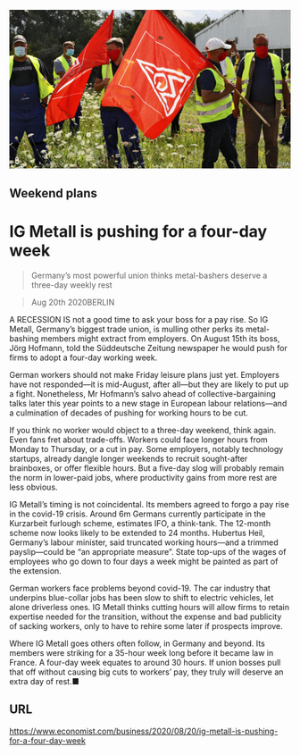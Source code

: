 ![](./images/20200822_WBP504.jpg)

## Weekend plans

# IG Metall is pushing for a four-day week

> Germany’s most powerful union thinks metal-bashers deserve a three-day weekly rest

> Aug 20th 2020BERLIN

A RECESSION IS not a good time to ask your boss for a pay rise. So IG Metall, Germany’s biggest trade union, is mulling other perks its metal-bashing members might extract from employers. On August 15th its boss, Jörg Hofmann, told the Süddeutsche Zeitung newspaper he would push for firms to adopt a four-day working week.

German workers should not make Friday leisure plans just yet. Employers have not responded—it is mid-August, after all—but they are likely to put up a fight. Nonetheless, Mr Hofmann’s salvo ahead of collective-bargaining talks later this year points to a new stage in European labour relations—and a culmination of decades of pushing for working hours to be cut.

If you think no worker would object to a three-day weekend, think again. Even fans fret about trade-offs. Workers could face longer hours from Monday to Thursday, or a cut in pay. Some employers, notably technology startups, already dangle longer weekends to recruit sought-after brainboxes, or offer flexible hours. But a five-day slog will probably remain the norm in lower-paid jobs, where productivity gains from more rest are less obvious.

IG Metall’s timing is not coincidental. Its members agreed to forgo a pay rise in the covid-19 crisis. Around 6m Germans currently participate in the Kurzarbeit furlough scheme, estimates IFO, a think-tank. The 12-month scheme now looks likely to be extended to 24 months. Hubertus Heil, Germany’s labour minister, said truncated working hours—and a trimmed payslip—could be “an appropriate measure”. State top-ups of the wages of employees who go down to four days a week might be painted as part of the extension.

German workers face problems beyond covid-19. The car industry that underpins blue-collar jobs has been slow to shift to electric vehicles, let alone driverless ones. IG Metall thinks cutting hours will allow firms to retain expertise needed for the transition, without the expense and bad publicity of sacking workers, only to have to rehire some later if prospects improve. 

Where IG Metall goes others often follow, in Germany and beyond. Its members were striking for a 35-hour week long before it became law in France. A four-day week equates to around 30 hours. If union bosses pull that off without causing big cuts to workers’ pay, they truly will deserve an extra day of rest.■

## URL

https://www.economist.com/business/2020/08/20/ig-metall-is-pushing-for-a-four-day-week
